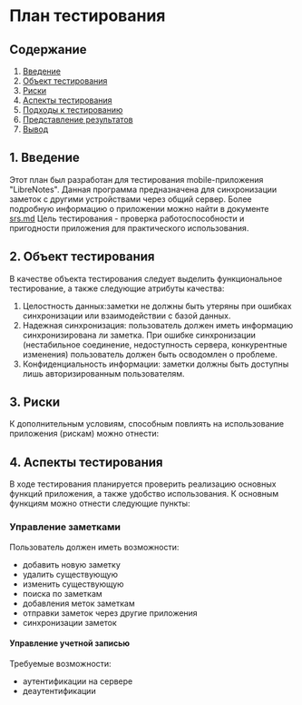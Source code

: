 # План тестирования  
## Содержание    

1. [Введение](#par1) 
2. [Объект тестирования](#par2)
3. [Риски](#par3)
4. [Аспекты тестирования](#par4)
5. [Подходы к тестированию](#par5)
6. [Представление результатов](#par6)
7. [Вывод](#par7)

## <a name="par1">1. Введение</a>
Этот план был разработан для тестирования mobile-приложения "LibreNotes". Данная программа предназначена для синхронизации заметок с другими устройствами через общий сервер. Более подробную информацию о приложении можно найти в документе [srs.md](https://github.com/Nikolay-Ra/librenotes-mobile/blob/master/docs/srs.md) Цель тестирования - проверка работоспособности и пригодности приложения для практического использования.
## <a name="par2">2. Объект тестирования</a>
В качестве объекта тестирования следует выделить функциональное тестирование, а также следующие атрибуты качества: 
1. Целостность данных:заметки не должны быть утеряны при ошибках синхронизации или взаимодействии с базой данных.
2. Надежная синхронизация: пользователь должен иметь информацию синхронизирована ли заметка. При ошибке синхронизации (нестабильное соединение, недоступность сервера, конкурентные изменения) пользователь должен быть осводомлен о проблеме.
3. Конфиденциальность информации: заметки должны быть доступны лишь авторизированным пользователям.
## <a name="par3">3. Риски</a>
К дополнительным условиям, способным повлиять на использование приложения (рискам) можно отнести:
## <a name="par4">4. Аспекты тестирования</a>
В ходе тестирования планируется проверить реализацию основных функций приложения, а также удобство использования.
К основным функциям можно отнести следующие пункты:
### Управление заметками
Пользователь должен иметь возможности:
* добавить новую заметку
* удалить существующую
* изменить существующую
* поиска по заметкам
* добавления меток заметкам
* отправки заметок через другие приложения
* синхронизации заметок
#### Управление учетной записью
Требуемые возможности:
* аутентификации на сервере
* деаутентификации
